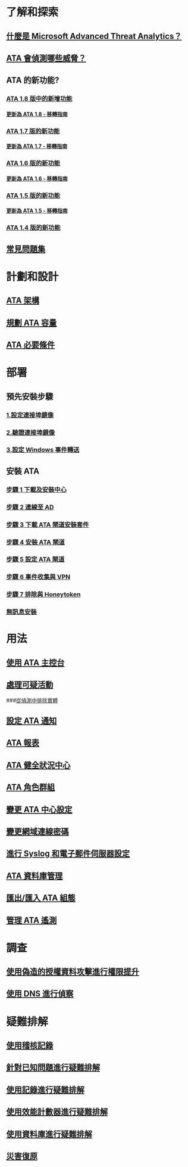 # 了解和探索
## [什麼是 Microsoft Advanced Threat Analytics？](what-is-ata.md)
## [ATA 會偵測哪些威脅？](ata-threats.md)
## ATA 的新功能?
### [ATA 1.8 版中的新增功能](whats-new-version-1.8.md)
#### [更新為 ATA 1.8 - 移轉指南](ata-update-1.8-migration-guide.md)
### [ATA 1.7 版的新功能](whats-new-version-1.7.md)
#### [更新為 ATA 1.7 - 移轉指南](ata-update-1.7-migration-guide.md)
### [ATA 1.6 版的新功能](whats-new-version-1.6.md)
#### [更新為 ATA 1.6 - 移轉指南](ata-update-1.6-migration-guide.md)
### [ATA 1.5 版的新功能](whats-new-version-1.5.md)
#### [更新為 ATA 1.5 - 移轉指南](ata-update-1.5-migration-guide.md)
### [ATA 1.4 版的新功能](whats-new-version-1.4.md)
## [常見問題集](ata-technical-faq.md)
# 計劃和設計
## [ATA 架構](ata-architecture.md)
## [規劃 ATA 容量](ata-capacity-planning.md)
## [ATA 必要條件](ata-prerequisites.md)
# 部署
## 預先安裝步驟
### [1.設定連接埠鏡像](configure-port-mirroring.md)
### [2.驗證連接埠鏡像](validate-port-mirroring.md)
### [3.設定 Windows 事件轉送](configure-event-collection.md)
## 安裝 ATA
### [步驟 1 下載及安裝中心](install-ata-step1.md)
### [步驟 2 連線至 AD](install-ata-step2.md)
### [步驟 3 下載 ATA 閘道安裝套件](install-ata-step3.md)
### [步驟 4 安裝 ATA 閘道](install-ata-step4.md)
### [步驟 5 設定 ATA 閘道](install-ata-step5.md)
### [步驟 6 事件收集與 VPN](install-ata-step6.md)
### [步驟 7 排除與 Honeytoken](install-ata-step7.md)
### [無訊息安裝](ata-silent-installation.md)
# 用法
## [使用 ATA 主控台](working-with-ata-console.md)
## [處理可疑活動](working-with-suspicious-activities.md)
###[從偵測中排除實體](excluding-entities-from-detections.md)
## [設定 ATA 通知](setting-ata-alerts.md)
## [ATA 報表](reports.md)
## [ATA 健全狀況中心](ata-health-center.md)
## [ATA 角色群組](ata-role-groups.md)
## [變更 ATA 中心設定](modifying-ata-center-configuration.md)
## [變更網域連線密碼](modifying-ata-config-dcpassword.md)
## [進行 Syslog 和電子郵件伺服器設定](setting-syslog-email-server-settings.md)
## [ATA 資料庫管理](ata-database-management.md)
## [匯出/匯入 ATA 組態](ata-configuration-file.md)
## [管理 ATA 遙測](manage-telemetry-settings.md)
# 調查
## [使用偽造的授權資料攻擊進行權限提升](use-case-forged-pac.md)
## [使用 DNS 進行偵察](use-case-dns.md)
# 疑難排解
## [使用稽核記錄](troubleshoot-audit.md)
## [針對已知問題進行疑難排解](troubleshooting-ata-known-errors.md)
## [使用記錄進行疑難排解](troubleshooting-ata-using-logs.md)
## [使用效能計數器進行疑難排解](troubleshooting-ata-using-perf-counters.md)
## [使用資料庫進行疑難排解](troubleshooting-ata-using-ata-database.md)
## [災害復原](disaster-recovery.md)
